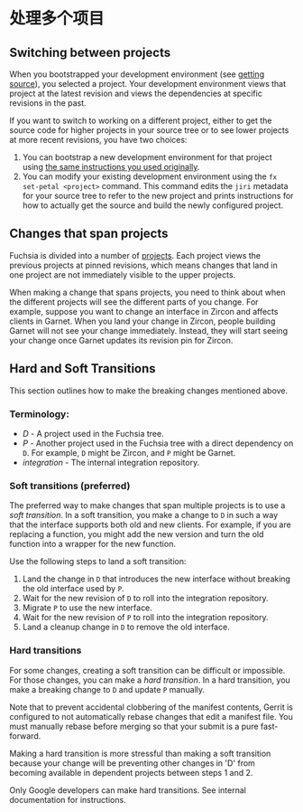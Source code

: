 <!--# Working on multiple projects-->
# 处理多个项目

## Switching between projects

When you bootstrapped your development environment (see
[getting source][getting-source]), you selected a project. Your development
environment views that project at the latest revision and views the dependencies
at specific revisions in the past.

If you want to switch to working on a different project, either to get the source
code for higher projects in your source tree or to see lower projects at more recent
revisions, you have two choices:

1. You can bootstrap a new development environment for that project using
   [the same instructions you used originally][getting-source].
2. You can modify your existing development environment using the
   `fx set-petal <project>` command. This command edits the `jiri` metadata for
   your source tree to refer to the new project and prints instructions for how to
   actually get the source and build the newly configured project.

## Changes that span projects

Fuchsia is divided into a number of [projects][layers]. Each project views the
previous projects at pinned revisions, which means changes that land in one
project are not immediately visible to the upper projects.

When making a change that spans projects, you need to think about when the
different projects will see the different parts of you change. For example,
suppose you want to change an interface in Zircon and affects clients in Garnet.
When you land your change in Zircon, people building Garnet will not see your
change immediately. Instead, they will start seeing your change once Garnet
updates its revision pin for Zircon.

## Hard and Soft Transitions

This section outlines how to make the breaking changes mentioned above.

### Terminology:

* *D* - A project used in the Fuchsia tree.
* *P* - Another project used in the Fuchsia tree with a direct dependency on `D`.
For example, `D` might be Zircon, and `P` might be Garnet.
* *integration* - The internal integration repository.

### Soft transitions (preferred)

The preferred way to make changes that span multiple projects is to use a
*soft transition*. In a soft transition, you make a change to `D` in such a
way that the interface supports both old and new clients. For example, if you
are replacing a function, you might add the new version and turn the old
function into a wrapper for the new function.

Use the following steps to land a soft transition:

1. Land the change in `D` that introduces the new interface without breaking
   the old interface used by `P`.
1. Wait for the new revision of `D` to roll into the integration repository.
1. Migrate `P` to use the new interface.
1. Wait for the new revision of `P` to roll into the integration repository.
1. Land a cleanup change in `D` to remove the old interface.

### Hard transitions

For some changes, creating a soft transition can be difficult or impossible. For
those changes, you can make a *hard transition*. In a hard transition, you make
a breaking change to `D` and update `P` manually.

Note that to prevent accidental clobbering of the manifest contents, Gerrit is
configured to not automatically rebase changes that edit a manifest file. You
must manually rebase before merging so that your submit is a pure fast-forward.

Making a hard transition is more stressful than making a soft transition because
your change will be preventing other changes in 'D' from becoming available in
dependent projects between steps 1 and 2.

Only Google developers can make hard transitions.  See internal documentation for
instructions.

[getting-source]: /development/source_code/README.md "Getting source"
[layers]: /development/source_code/layers.md "Layers"
